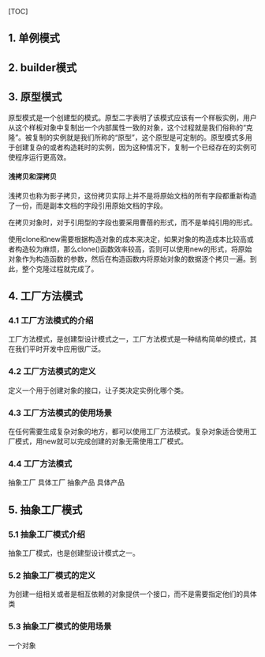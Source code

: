 
[TOC]
## 1. 单例模式
## 2. builder模式
## 3. 原型模式
原型模式是一个创建型的模式。原型二字表明了该模式应该有一个样板实例，用户从这个样板对象中复制出一个内部属性一致的对象，这个过程就是我们俗称的“克隆”。被复制的实例就是我们所称的“原型”，这个原型是可定制的。原型模式多用于创建复杂的或者构造耗时的实例，因为这种情况下，复制一个已经存在的实例可使程序运行更高效。


#### 浅拷贝和深拷贝
浅拷贝也称为影子拷贝，这份拷贝实际上并不是将原始文档的所有字段都重新构造了一份，而是副本文档的字段引用原始文档的字段。


在拷贝对象时，对于引用型的字段也要采用曹蓓的形式，而不是单纯引用的形式。


使用clone和new需要根据构造对象的成本来决定，如果对象的构造成本比较高或者构造较为麻烦，那么clone()函数效率较高，否则可以使用new的形式，将原始对象作为构造函数的参数，然后在构造函数内将原始对象的数据逐个拷贝一遍。到此，整个克隆过程就完成了。

## 4. 工厂方法模式
    
### 4.1 工厂方法模式的介绍
工厂方法模式，是创建型设计模式之一，工厂方法模式是一种结构简单的模式，其在我们平时开发中应用很广泛。
### 4.2 工厂方法模式的定义
定义一个用于创建对象的接口，让子类决定实例化哪个类。
### 4.3 工厂方法模式的使用场景
在任何需要生成复杂对象的地方，都可以使用工厂方法模式。复杂对象适合使用工厂模式，用new就可以完成创建的对象无需使用工厂模式。
### 4.4 工厂方法模式
抽象工厂 具体工厂 抽象产品 具体产品 

## 5. 抽象工厂模式

### 5.1 抽象工厂模式介绍
抽象工厂模式，也是创建型设计模式之一。

### 5.2 抽象工厂模式的定义
为创建一组相关或者是相互依赖的对象提供一个接口，而不是需要指定他们的具体类

### 5.3 抽象工厂模式的使用场景
一个对象
